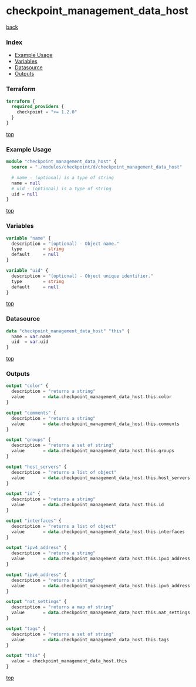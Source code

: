 # checkpoint_management_data_host

[back](../checkpoint.md)

### Index

- [Example Usage](#example-usage)
- [Variables](#variables)
- [Datasource](#datasource)
- [Outputs](#outputs)

### Terraform

```terraform
terraform {
  required_providers {
    checkpoint = ">= 1.2.0"
  }
}
```

[top](#index)

### Example Usage

```terraform
module "checkpoint_management_data_host" {
  source = "./modules/checkpoint/d/checkpoint_management_data_host"

  # name - (optional) is a type of string
  name = null
  # uid - (optional) is a type of string
  uid = null
}
```

[top](#index)

### Variables

```terraform
variable "name" {
  description = "(optional) - Object name."
  type        = string
  default     = null
}

variable "uid" {
  description = "(optional) - Object unique identifier."
  type        = string
  default     = null
}
```

[top](#index)

### Datasource

```terraform
data "checkpoint_management_data_host" "this" {
  name = var.name
  uid  = var.uid
}
```

[top](#index)

### Outputs

```terraform
output "color" {
  description = "returns a string"
  value       = data.checkpoint_management_data_host.this.color
}

output "comments" {
  description = "returns a string"
  value       = data.checkpoint_management_data_host.this.comments
}

output "groups" {
  description = "returns a set of string"
  value       = data.checkpoint_management_data_host.this.groups
}

output "host_servers" {
  description = "returns a list of object"
  value       = data.checkpoint_management_data_host.this.host_servers
}

output "id" {
  description = "returns a string"
  value       = data.checkpoint_management_data_host.this.id
}

output "interfaces" {
  description = "returns a list of object"
  value       = data.checkpoint_management_data_host.this.interfaces
}

output "ipv4_address" {
  description = "returns a string"
  value       = data.checkpoint_management_data_host.this.ipv4_address
}

output "ipv6_address" {
  description = "returns a string"
  value       = data.checkpoint_management_data_host.this.ipv6_address
}

output "nat_settings" {
  description = "returns a map of string"
  value       = data.checkpoint_management_data_host.this.nat_settings
}

output "tags" {
  description = "returns a set of string"
  value       = data.checkpoint_management_data_host.this.tags
}

output "this" {
  value = checkpoint_management_data_host.this
}
```

[top](#index)